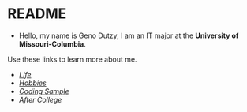 # README

- Hello, my name is Geno Dutzy, I am an IT major at the **University of Missouri-Columbia**.

Use these links to learn more about me.

- [ _Life_](https://github.com/gjdb33/life.git)
- [_Hobbies_](https://github.com/gjdb33/hobbies.git)
- [_Coding Sample_](https://github.com/gjdb33/code.git)
- _After College_



